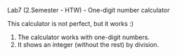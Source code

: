 Lab7 (2.Semester - HTW) - One-digit number calculator

This calculator is not perfect, but it works :)

  1. The calculator works with one-digit numbers.
  2. It shows an integer (without the rest) by division.
